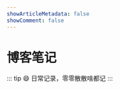 ```yaml
---
showArticleMetadata: false
showComment: false
---
```


# 博客笔记

::: tip 😄
日常记录，零零散散啥都记
:::

<clientOnly><Tag /></clientOnly>